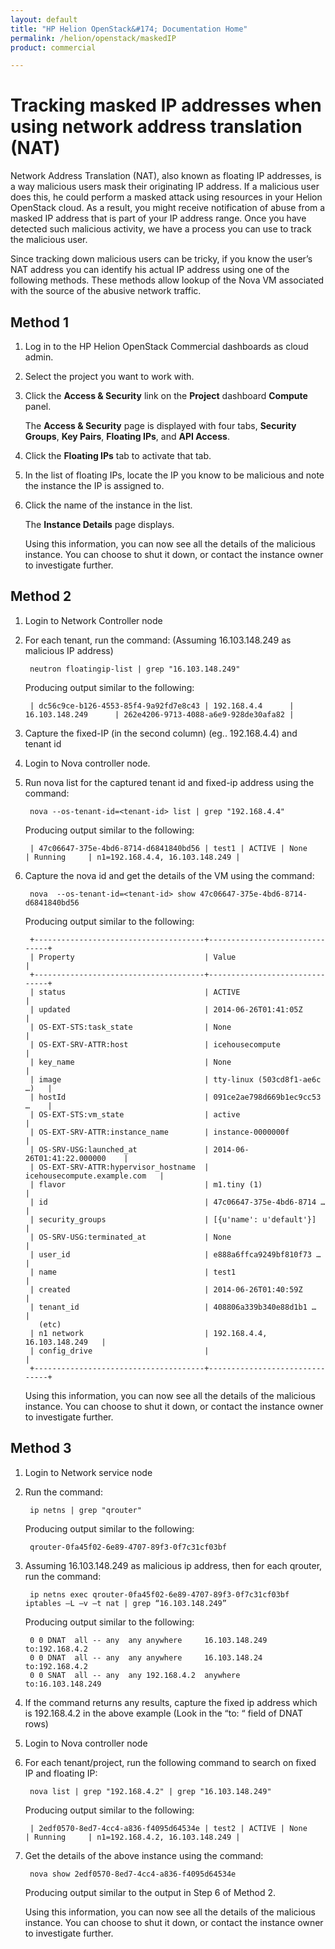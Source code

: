```yaml
---
layout: default
title: "HP Helion OpenStack&#174; Documentation Home"
permalink: /helion/openstack/maskedIP
product: commercial

---
```



<script>

function PageRefresh {
onLoad="window.refresh"
}

PageRefresh();

</script>
# Tracking masked IP addresses when using network address translation (NAT)

Network Address Translation (NAT), also known as floating IP addresses, is a way malicious users mask their originating IP address.  If a malicious user does this, he could perform a masked attack using resources in your Helion OpenStack cloud.  As a result, you might receive notification of abuse from a masked IP address that is part of your IP address range. Once you have detected such malicious activity, we have a process you can use to track the malicious user.

Since tracking down malicious users can be tricky, if you know the user’s NAT address you can identify his actual IP address using one of the following methods. These methods allow lookup of the Nova VM associated with the source of the abusive network traffic. 


## Method 1


1. Log in to the HP Helion OpenStack Commercial dashboards as cloud admin.

2. Select the project you want to work with.

3. Click the **Access & Security** link on the **Project** dashboard **Compute** panel.

	The **Access & Security** page is displayed with four tabs, **Security Groups**, **Key Pairs**, **Floating IPs**, and **API Access**. 

4. Click the **Floating IPs** tab to activate that tab.

5. In the list of floating IPs, locate the IP you know to be malicious and note the instance the IP is assigned to.

6. Click the name of the instance in the list.

	The **Instance Details** page displays.

	Using this information, you can now see all the details of the malicious instance.  You can choose to shut it down, or contact the instance owner to investigate further. 

## Method 2

1. Login to Network Controller node

2. For each tenant, run the command:   (Assuming 16.103.148.249 as malicious IP address)

        neutron floatingip-list | grep "16.103.148.249" 

    Producing output similar to the following:

        | dc56c9ce-b126-4553-85f4-9a92fd7e8c43 | 192.168.4.4      | 16.103.148.249      | 262e4206-9713-4088-a6e9-928de30afa82 |

3. Capture the fixed-IP (in the second column) (eg.. 192.168.4.4) and tenant id

4. Login to Nova controller node.

5. Run nova list for the captured tenant id and fixed-ip address using the command:

        nova --os-tenant-id=<tenant-id> list | grep "192.168.4.4"
    
    Producing output similar to the following:

        | 47c06647-375e-4bd6-8714-d6841840bd56 | test1 | ACTIVE | None       | Running     | n1=192.168.4.4, 16.103.148.249 |

6. Capture the nova id and get the details of the VM using the command:

        nova  --os-tenant-id=<tenant-id> show 47c06647-375e-4bd6-8714-d6841840bd56

    Producing output similar to the following:

	    +--------------------------------------+-------------------------------+
	    | Property                             | Value                         |
	    +--------------------------------------+-------------------------------+
	    | status                               | ACTIVE                        |
	    | updated                              | 2014-06-26T01:41:05Z          |
	    | OS-EXT-STS:task_state                | None                          |
	    | OS-EXT-SRV-ATTR:host                 | icehousecompute               |
	    | key_name                             | None                          |
	    | image                                | tty-linux (503cd8f1-ae6c …)   |
	    | hostId                               | 091ce2ae798d669b1ec9cc53 …    |
	    | OS-EXT-STS:vm_state                  | active                        |
	    | OS-EXT-SRV-ATTR:instance_name        | instance-0000000f             |
	    | OS-SRV-USG:launched_at               | 2014-06-26T01:41:22.000000    |
	    | OS-EXT-SRV-ATTR:hypervisor_hostname  | icehousecompute.example.com   |
	    | flavor                               | m1.tiny (1)                   |
	    | id                                   | 47c06647-375e-4bd6-8714 …     |
	    | security_groups                      | [{u'name': u'default'}]       |
	    | OS-SRV-USG:terminated_at             | None                          |
	    | user_id                              | e888a6ffca9249bf810f73 …      |
	    | name                                 | test1                         |
	    | created                              | 2014-06-26T01:40:59Z          |
	    | tenant_id                            | 408806a339b340e88d1b1 …       |
	      (etc)
	    | n1 network                           | 192.168.4.4, 16.103.148.249   |
	    | config_drive                         |                               |
	    +--------------------------------------+-------------------------------+
 
 	Using this information, you can now see all the details of the malicious instance.  You can choose to shut it down, or contact the instance owner to investigate further. 
 
## Method 3
1. Login to Network service node

2. Run the command:

        ip netns | grep "qrouter"

    Producing output similar to the following:

        qrouter-0fa45f02-6e89-4707-89f3-0f7c31cf03bf

3. Assuming 16.103.148.249 as malicious ip address, then for each qrouter, run the command:

        ip netns exec qrouter-0fa45f02-6e89-4707-89f3-0f7c31cf03bf iptables –L –v –t nat | grep “16.103.148.249”

    Producing output similar to the following:

        0 0 DNAT  all -- any  any anywhere     16.103.148.249  to:192.168.4.2
        0 0 DNAT  all -- any  any anywhere     16.103.148.24   to:192.168.4.2
        0 0 SNAT  all -- any  any 192.168.4.2  anywhere        to:16.103.148.249
 
4. If the command returns any results, capture the fixed ip address which is 192.168.4.2 in the above example (Look in the “to: “ field of DNAT rows)

5. Login to Nova controller node

6. For each tenant/project, run the following command to search on fixed IP and floating IP:

        nova list | grep "192.168.4.2" | grep "16.103.148.249"

    Producing output similar to the following:

        | 2edf0570-8ed7-4cc4-a836-f4095d64534e | test2 | ACTIVE | None       | Running     | n1=192.168.4.2, 16.103.148.249 |

7. Get the details of the above instance using the command:

        nova show 2edf0570-8ed7-4cc4-a836-f4095d64534e

    Producing output similar to the output in Step 6 of Method 2.

 	Using this information, you can now see all the details of the malicious instance.  You can choose to shut it down, or contact the instance owner to investigate further. 
